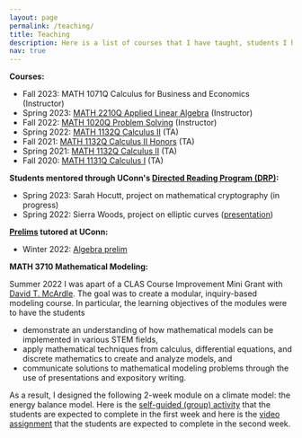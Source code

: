 ```yaml
---
layout: page
permalink: /teaching/
title: Teaching
description: Here is a list of courses that I have taught, students I have mentored, prelims I have tutored, and a course I helped design materials for at the University of Connecticut. 
nav: true
---
```


<!-- For now, this page is assumed to be a static description of your courses. You can convert it to a collection similar to `_projects/` so that you can have a dedicated page for each course. -->
**Courses:**
* Fall 2023: MATH 1071Q Calculus for Business and Economics (Instructor)
* Spring 2023: [MATH 2210Q Applied Linear Algebra](https://asiminah.github.io/appliedlinalg/) (Instructor)
* Fall 2022: [MATH 1020Q Problem Solving](https://courses.math.uconn.edu/fall2022/math-1020/) (Instructor)
* Spring 2022: [MATH 1132Q Calculus II](https://courses.math.uconn.edu/spring2022/math-1132/) (TA)
* Fall 2021: [MATH 1132Q Calculus II Honors](https://courses.math.uconn.edu/fall2021/math-1132/) (TA)
* Spring 2021: [MATH 1132Q Calculus II](https://courses.math.uconn.edu/spring2021/math-1132/) (TA)
* Fall 2020: [MATH 1131Q Calculus I](https://courses.math.uconn.edu/fall2020/math-1131/) (TA)

**Students mentored through UConn's [Directed Reading Program (DRP)](https://math.uconn.edu/degree-programs/undergraduate/directed-reading-program/):**
* Spring 2023: Sarah Hocutt, project on mathematical cryptography (in progress)
* Spring 2022: Sierra Woods, project on elliptic curves (<a href="/assets/pdf/Elliptic_Curves_FINAL_PRESENTATION.pdf" target="_blank">presentation</a>)

**[Prelims](https://math.uconn.edu/degree-programs/graduate/preliminary-exams/) tutored at UConn:**
* Winter 2022: [Algebra prelim](https://asiminah.github.io/algprelim/)

**MATH 3710 Mathematical Modeling:**

Summer 2022 I was apart of a CLAS Course Improvement Mini Grant with [David T. McArdle](https://david-mcardle.scholar.uconn.edu/). The goal was to create a modular, inquiry-based modeling course. In particular, the learning objectives of the modules were to have the students 
* demonstrate an understanding of how mathematical models can be implemented in various STEM fields, 
* apply mathematical techniques from calculus, differential equations, and discrete mathematics to create and analyze models, and
* communicate solutions to mathematical modeling problems through the use of presentations and expository writing.

As a result, I designed the following 2-week module on a climate model: the energy balance model. Here is the <a href="/assets/pdf/MATH3710_Climate_GroupActivity.pdf" target="_blank">self-guided (group) activity</a> that the students are expected to complete in the first week and here is the <a href="/assets/pdf/Video_assignment.pdf" target="_blank">video assignment</a> that the students are expected to complete in the second week. 

